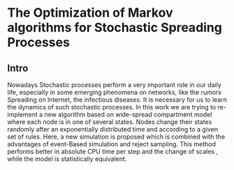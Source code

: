 # The Optimization of Markov algorithms for Stochastic Spreading Processes
## Intro

Nowadays Stochastic processes perform a very important role in our daily life, especially in some emerging phenomena on networks, like the rumors Spreading on Internet, the infectious diseases. It is necessary for us to learn the dynamics of such stochastic processes. In this work we are trying to re-implement a new algorithm based on wide-spread compartment model where each node is in one of several states. Nodes change their states randomly after an exponentially distributed time and according to a given set of rules. Here, a new simulation is proposed which is combined with the advantages of event-Based simulation and reject sampling. This method performs better in absolute CPU time per step and the change of scales , while the model is statistically equivalent.